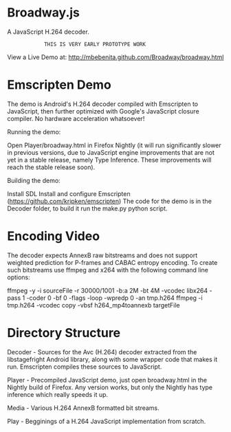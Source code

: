 Broadway.js
===========
A JavaScript H.264 decoder.

                THIS IS VERY EARLY PROTOTYPE WORK

View a Live Demo at: http://mbebenita.github.com/Broadway/broadway.html

Emscripten Demo
===============

The demo is Android's H.264 decoder compiled with Emscripten to JavaScript, then further optimized with
Google's JavaScript closure compiler. No hardware acceleration whatsoever!

Running the demo:

Open Player/broadway.html in Firefox Nightly (it will run significantly slower in previous
versions, due to JavaScript engine improvements that are not yet in a stable release, namely
Type Inference. These improvements will reach the stable release soon).

Building the demo:

Install SDL
Install and configure Emscripten (https://github.com/kripken/emscripten)
The code for the demo is in the Decoder folder, to build it run the make.py python script.

Encoding Video
==============

The decoder expects AnnexB raw bitstreams and does not support weighted prediction for P-frames and CABAC entropy encoding. To create such bitstreams use ffmpeg and x264 with the following command line options:

ffmpeg -y -i sourceFile -r 30000/1001 -b:a 2M -bt 4M -vcodec libx264 -pass 1 -coder 0 -bf 0 -flags -loop -wpredp 0 -an tmp.h264
ffmpeg -i tmp.h264 -vcodec copy -vbsf h264_mp4toannexb targetFile

Directory Structure
===================

Decoder - Sources for the Avc (H.264) decoder extracted from the libstagefright Android library, along with
          some wrapper code that makes it run. Emscripten compiles these sources to JavaScript.

Player - Precompiled JavaScript demo, just open broadway.html in the Nightly build of Firefox. Any version
         works, but only the Nightly has type inference which really speeds it up.

Media - Various H.264 AnnexB formatted bit streams.

Play  - Begginings of a H.264 JavaScript implementation from scratch.